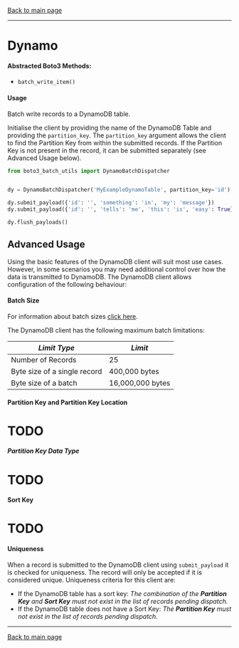 [Back to main page](https://g-farrow.github.io/boto3_batch_utils)

---------------------------

# Dynamo
#### Abstracted Boto3 Methods:
* `batch_write_item()`

#### Usage
Batch write records to a DynamoDB table.

Initialise the client by providing the name of the DynamoDB Table and providing the `partition_key`. The `partition_key`
argument allows the client to find the Partition Key from within the submitted records. If the Partition Key is not
present in the record, it can be submitted separately (see Advanced Usage below).
```python
from boto3_batch_utils import DynamoBatchDispatcher


dy = DynamoBatchDispatcher('MyExampleDynamoTable', partition_key='id')

dy.submit_payload({'id': '', 'something': 'in', 'my': 'message'})
dy.submit_payload({'id': '', 'tells': 'me', 'this': 'is', 'easy': True})

dy.flush_payloads()
```

## Advanced Usage
Using the basic features of the DynamoDB client will suit most use cases. However, in some scenarios you may need 
additional control over how the data is transmitted to DynamoDB. The DynamoDB client allows configuration of the
following behaviour:

#### Batch Size
For information about batch sizes [click here](https://g-farrow.github.io/boto3_batch_utils/advanced-usage/limits).

The DynamoDB client has the following maximum batch limitations:

| *Limit Type*                 | *Limit*          |
|------------------------------|------------------|
| Number of Records            | 25               |
| Byte size of a single record | 400,000 bytes    |
| Byte size of a batch         | 16,000,000 bytes |

#### Partition Key and Partition Key Location 
# TODO

##### Partition Key Data Type
# TODO

#### Sort Key
# TODO

#### Uniqueness
When a record is submitted to the DynamoDB client using `submit_payload` it is checked for uniqueness. The record will 
only be accepted if it is considered unique. Uniqueness criteria for this client are:
* If the DynamoDB table has a sort key: _The combination of the **Partition Key** and **Sort Key** must not exist in the 
list of records pending dispatch._
* If the DynamoDB table does not have a Sort Key: _The **Partition Key** must not exist in the list of records pending
dispatch._

---------------------------
[Back to main page](https://g-farrow.github.io/boto3_batch_utils)
